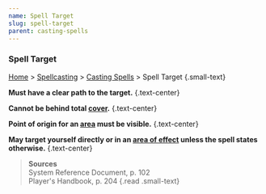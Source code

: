 ```yaml
---
name: Spell Target
slug: spell-target
parent: casting-spells
---
```

### Spell Target
[Home](dm-operations-center) > [Spellcasting](spellcasting) > [Casting Spells](casting-spells)  > Spell Target {.small-text}

**Must have a clear path to the target.** {.text-center}

**Cannot be behind total [cover](cover).** {.text-center}

**Point of origin for an [area](area-of-effect) must be visible.** {.text-center}

**May target yourself directly or in an [area of effect](area-of-effect) unless the spell states otherwise.** {.text-center}



> **Sources** <br/>
> System Reference Document, p. 102<br/>
> Player's Handbook, p. 204
{.read .small-text}
